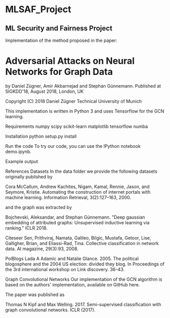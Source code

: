 # MLSAF_Project
## ML Security and Fairness Project

Implementation of the method proposed in the paper:
# Adversarial Attacks on Neural Networks for Graph Data

by Daniel Zügner, Amir Akbarnejad and Stephan Günnemann.
Published at SIGKDD'18, August 2018, London, UK

Copyright (C) 2018
Daniel Zügner
Technical University of Munich

This implementation is written in Python 3 and uses Tensorflow for the GCN learning.

Requirements
numpy
scipy
scikit-learn
matplotlib
tensorflow
numba

Installation
python setup.py install

Run the code
To try our code, you can use the IPython notebook demo.ipynb.

Example output


References
Datasets
In the data folder we provide the following datasets originally published by

Cora
McCallum, Andrew Kachites, Nigam, Kamal, Rennie, Jason, and Seymore, Kristie.
Automating the construction of internet portals with machine learning.
Information Retrieval, 3(2):127–163, 2000.

and the graph was extracted by

Bojchevski, Aleksandar, and Stephan Günnemann. "Deep gaussian embedding of
attributed graphs: Unsupervised inductive learning via ranking." ICLR 2018.

Citeseer
Sen, Prithviraj, Namata, Galileo, Bilgic, Mustafa, Getoor, Lise, Galligher, Brian, and Eliassi-Rad, Tina.
Collective classification in network data.
AI magazine, 29(3):93, 2008.

PolBlogs
Lada A Adamic and Natalie Glance. 2005. The political blogosphere and the 2004
US election: divided they blog.
In Proceedings of the 3rd international workshop on Link discovery. 36–43.

Graph Convolutional Networks
Our implementation of the GCN algorithm is based on the authors' implementation, available on GitHub here.

The paper was published as

Thomas N Kipf and Max Welling. 2017.
Semi-supervised classification with graph convolutional networks. ICLR (2017).
